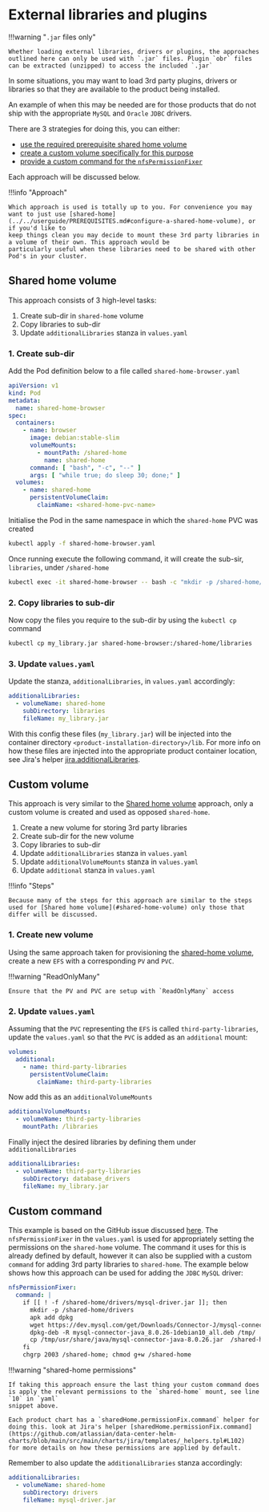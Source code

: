 # External libraries and plugins

!!!warning "`.jar` files only"

    Whether loading external libraries, drivers or plugins, the approaches outlined here can only be used with `.jar` files. Plugin `obr` files can be extracted (unzipped) to access the included `.jar`

In some situations, you may want to load 3rd party plugins, drivers or libraries so that they are available to the product 
being installed.

An example of when this may be needed are for those products that do not ship with the appropriate `MySQL` and `Oracle` 
`JDBC` drivers.

There are 3 strategies for doing this, you can either:

*  [use the required prerequisite shared home volume](#shared-home-volume) 
*  [create a custom volume specifically for this purpose](#custom-volume) 
*  [provide a custom command for the `nfsPermissionFixer`](#custom-command)

Each approach will be discussed below.

!!!info "Approach"

    Which approach is used is totally up to you. For convenience you may want to just use [shared-home](../../userguide/PREREQUISITES.md#configure-a-shared-home-volume), or if you'd like to 
    keep things clean you may decide to mount these 3rd party libraries in a volume of their own. This approach would be 
    particularly useful when these libraries need to be shared with other Pod's in your cluster.

## Shared home volume
This approach consists of 3 high-level tasks:

1. Create sub-dir in `shared-home` volume
2. Copy libraries to sub-dir
3. Update `additionalLibraries` stanza in `values.yaml`

### 1. Create sub-dir
Add the Pod definition below to a file called `shared-home-browser.yaml` 

```yaml
apiVersion: v1
kind: Pod
metadata:
  name: shared-home-browser
spec:
  containers:
    - name: browser
      image: debian:stable-slim
      volumeMounts:
        - mountPath: /shared-home
          name: shared-home
      command: [ "bash", "-c", "--" ]
      args: [ "while true; do sleep 30; done;" ]
  volumes:
    - name: shared-home
      persistentVolumeClaim:
        claimName: <shared-home-pvc-name>
```
Initialise the Pod in the same namespace in which the `shared-home` PVC was created
```bash
kubectl apply -f shared-home-browser.yaml
```
Once running execute the following command, it will create the sub-sir, `libraries`, under `/shared-home`
```bash
kubectl exec -it shared-home-browser -- bash -c "mkdir -p /shared-home/libraries"
```

### 2. Copy libraries to sub-dir
Now copy the files you require to the sub-dir by using the `kubectl cp` command
```bash
kubectl cp my_library.jar shared-home-browser:/shared-home/libraries
```

### 3. Update `values.yaml`
Update the stanza, `additionalLibraries`, in `values.yaml` accordingly:
```yaml
additionalLibraries:
  - volumeName: shared-home
    subDirectory: libraries
    fileName: my_library.jar
```
With this config these files (`my_library.jar`) will be injected into the container directory `<product-installation-directory>/lib`. For more info on how these files are injected into the appropriate product container location, see Jira's helper [jira.additionalLibraries](https://github.com/atlassian/data-center-helm-charts/blob/main/src/main/charts/jira/templates/_helpers.tpl#L180).  

## Custom volume
This approach is very similar to the [Shared home volume](#shared-home-volume) approach, only a custom volume is created and used as opposed `shared-home`. 

1. Create a new volume for storing 3rd party libraries
2. Create sub-dir for the new volume
3. Copy libraries to sub-dir
4. Update `additionalLibraries` stanza in `values.yaml`
5. Update `additionalVolumeMounts` stanza in `values.yaml`
6. Update `additional` stanza in `values.yaml`

!!!info "Steps"

    Because many of the steps for this approach are similar to the steps used for [Shared home volume](#shared-home-volume) only those that differ will be discussed.

### 1. Create new volume
Using the same approach taken for provisioning the [shared-home volume](../storage/aws/SHARED_STORAGE.md), create a new `EFS` with a corresponding `PV` and `PVC`.

!!!warning "ReadOnlyMany"

    Ensure that the PV and PVC are setup with `ReadOnlyMany` access

### 2. Update `values.yaml`
Assuming that the `PVC` representing the `EFS` is called `third-party-libraries`, update the `values.yaml` so that the `PVC` is added as an `additional` mount:
```yaml
volumes:
  additional:
    - name: third-party-libraries
      persistentVolumeClaim:
        claimName: third-party-libraries
```
Now add this as an `additionalVolumeMounts`
```yaml
additionalVolumeMounts:
  - volumeName: third-party-libraries
    mountPath: /libraries
```
Finally inject the desired libraries by defining them under `additionalLibraries`
```yaml
additionalLibraries:
  - volumeName: third-party-libraries
    subDirectory: database_drivers
    fileName: my_library.jar
```

## Custom command
This example is based on the GitHub issue discussed [here](https://github.com/atlassian/data-center-helm-charts/issues/239). The `nfsPermissionFixer` in the `values.yaml` is used for appropriately setting the permissions on the `shared-home` volume. The command it uses for this is already defined by default, however
it can also be supplied with a custom `command` for adding 3rd party libraries to `shared-home`. The example below shows how this approach can be used for adding the `JDBC` `MySQL` driver:

```yaml linenums="1"
nfsPermissionFixer:
  command: |
    if [[ ! -f /shared-home/drivers/mysql-driver.jar ]]; then
      mkdir -p /shared-home/drivers
      apk add dpkg
      wget https://dev.mysql.com/get/Downloads/Connector-J/mysql-connector-java_8.0.26-1debian10_all.deb
      dpkg-deb -R mysql-connector-java_8.0.26-1debian10_all.deb /tmp/
      cp /tmp/usr/share/java/mysql-connector-java-8.0.26.jar  /shared-home/drivers/mysql-driver.jar
    fi
    chgrp 2003 /shared-home; chmod g+w /shared-home
```
!!!warning "shared-home permissions"

    If taking this approach ensure the last thing your custom command does is apply the relevant permissions to the `shared-home` mount, see line `10` in `yaml` 
    snippet above. 

    Each product chart has a `sharedHome.permissionFix.command` helper for doing this. look at Jira's helper [sharedHome.permissionFix.command](https://github.com/atlassian/data-center-helm-charts/blob/main/src/main/charts/jira/templates/_helpers.tpl#L102) 
    for more details on how these permissions are applied by default.

Remember to also update the `additionalLibraries` stanza accordingly:
```yaml
additionalLibraries: 
  - volumeName: shared-home
    subDirectory: drivers
    fileName: mysql-driver.jar
```